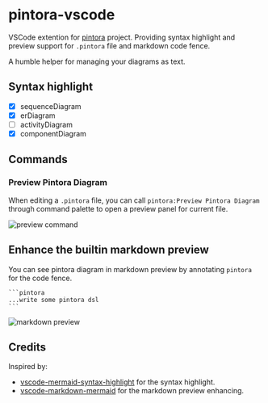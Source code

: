 # pintora-vscode

VSCode extention for [pintora](https://github.com/hikerpig/pintora) project. Providing syntax highlight and preview support for `.pintora` file and markdown code fence.

A humble helper for managing your diagrams as text.

## Syntax highlight

- [x] sequenceDiagram
- [x] erDiagram
- [ ] activityDiagram
- [x] componentDiagram

## Commands

### Preview Pintora Diagram

When editing a `.pintora` file, you can call `pintora:Preview Pintora Diagram` through command palette to open a preview panel for current file.


![preview command](https://i.imgur.com/BmbbfwJ.png)

## Enhance the builtin markdown preview

You can see pintora diagram in markdown preview by annotating `pintora` for the code fence.

    ```pintora
    ...write some pintora dsl
    ```

![markdown preview](https://i.imgur.com/kyQEexU.png)

## Credits

Inspired by:
- [vscode-mermaid-syntax-highlight](https://github.com/bpruitt-goddard/vscode-mermaid-syntax-highlight) for the syntax highlight.
- [vscode-markdown-mermaid](https://github.com/mjbvz/vscode-markdown-mermaid) for the markdown preview enhancing.